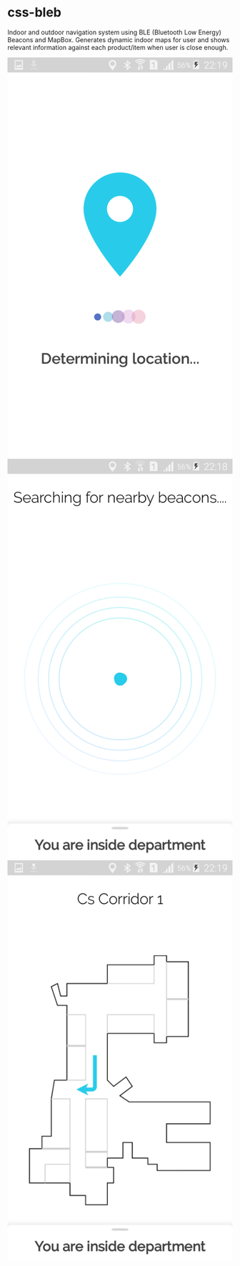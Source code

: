 # css-bleb

Indoor and outdoor navigation system using BLE (Bluetooth Low Energy) Beacons and
MapBox. Generates dynamic indoor maps for user and shows relevant information against each
product/item when user is close enough.

![mobile1](mobile1.png)  ![mobile2](mobile2.png) ![mobile3](mobile3.png)
